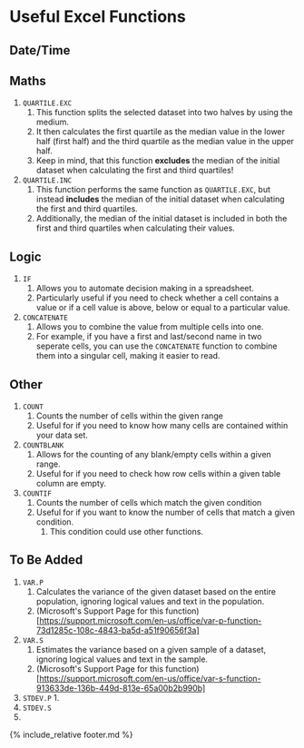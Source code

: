 # Useful Excel Functions

## Date/Time

## Maths

1. `QUARTILE.EXC`
   1. This function splits the selected dataset into two halves by using the medium.
   2. It then calculates the first quartile as the median value in the lower half (first half) and the third quartile as the median value in the upper half.
   3. Keep in mind, that this function **excludes** the median of the initial dataset when calculating the first and third quartiles!
2. `QUARTILE.INC`
   1. This function performs the same function as `QUARTILE.EXC`, but instead **includes** the median of the initial dataset when calculating the first and third quartiles.
   2. Additionally, the median of the initial dataset is included in both the first and third quartiles when calculating their values.

## Logic

1. `IF`
   1. Allows you to automate decision making in a spreadsheet.
   2. Particularly useful if you need to check whether a cell contains a value or if a cell value is above, below or equal to a particular value.
2. `CONCATENATE`
   1. Allows you to combine the value from multiple cells into one.
   2. For example, if you have a first and last/second name in two seperate cells, you can use the `CONCATENATE` function to combine them into a singular cell, making it easier to read.

## Other

1. `COUNT`
   1. Counts the number of cells within the given range
   2. Useful for if you need to know how many cells are contained within your data set.
2. `COUNTBLANK`
   1. Allows for the counting of any blank/empty cells within a given range.
   2. Useful for if you need to check how row cells within a given table column are empty.
3. `COUNTIF`
   1. Counts the number of cells which match the given condition
   2. Useful for if you want to know the number of cells that match a given condition.
      1. This condition could use other functions.

## To Be Added
1. `VAR.P`
   1. Calculates the variance of the given dataset based on the entire population, ignoring logical values and text in the population.
   2. (Microsoft's Support Page for this function)[https://support.microsoft.com/en-us/office/var-p-function-73d1285c-108c-4843-ba5d-a51f90656f3a]
2. `VAR.S`
   1. Estimates the variance based on a given sample of a dataset, ignoring logical values and text in the sample.
   2. (Microsoft's Support Page for this function)[https://support.microsoft.com/en-us/office/var-s-function-913633de-136b-449d-813e-65a00b2b990b]
3. `STDEV.P`
   1. 
4. `STDEV.S`
5. 

{% include_relative footer.md %}
